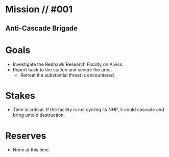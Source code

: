 # Mission // #001
## Anti-Cascade Brigade
# Goals
- Investigate the Redhawk Research Facility on Alviss.
- Report back to the station and secure the area.
  - Retreat if a substantial threat is encountered.

# Stakes
- Time is critical. If the facility is not cycling its NHP, it could cascade and bring untold destruction.

# Reserves
- None at this time.
